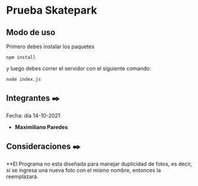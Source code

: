 # Prueba Skatepark

## Modo de uso

Primero debes instalar los paquetes

```
npm install
```

y luego debes correr el servidor con el siguiente comando:

```
node index.js
```

## Integrantes ✒️

Fecha: día 14-10-2021
- **Maximiliano Paredes**

## Consideraciones ✒️


**El Programa no esta diseñada para manejar duplicidad de fotos, es decir, si se ingresa una nueva
foto con el mismo nombre, entonces la reemplazará.

